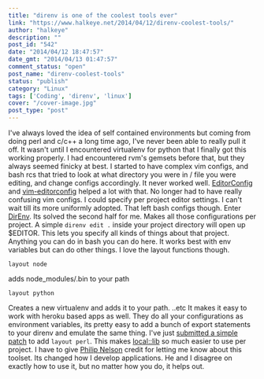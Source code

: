 ```yaml
---
title: "direnv is one of the coolest tools ever"
link: "https://www.halkeye.net/2014/04/12/direnv-coolest-tools/"
author: "halkeye"
description: ""
post_id: "542"
date: "2014/04/12 18:47:57"
date_gmt: "2014/04/13 01:47:57"
comment_status: "open"
post_name: "direnv-coolest-tools"
status: "publish"
category: "Linux"
tags: ['Coding', 'direnv', 'linux']
cover: "/cover-image.jpg"
post_type: "post"
---
```


I've always loved the idea of self contained environments but coming from doing perl and c/c++ a long time ago, I've never been able to really pull it off. It wasn't until I encountered virtualenv for python that I finally got this working properly. I had encountered rvm's gemsets before that, but they always seemed finicky at best. I started to have complex vim configs, and bash rcs that tried to look at what directory you were in / file you were editing, and change configs accordingly. It never worked well. [EditorConfig](http://editorconfig.org/) and [vim-editorconfig](https://github.com/editorconfig/editorconfig-vim) helped a lot with that. No longer had to have really confusing vim configs. I could specify per project editor settings. I can't wait till its more uniformly adopted. That left bash configs though. Enter [DirEnv](http://direnv.net/). Its solved the second half for me. Makes all those configurations per project. A simple `direnv edit .` inside your project directory will open up $EDITOR. This lets you specify all kinds of things about that project. Anything you can do in bash you can do here. It works best with env variables but can do other things. I love the layout functions though. 
    
    
    layout node
    

adds node_modules/.bin to your path 
    
    
    layout python
    

Creates a new virtualenv and adds it to your path. ..etc It makes it easy to work with heroku based apps as well. They do all your configurations as environment variables, its pretty easy to add a bunch of export statements to your direnv and emulate the same thing. I've just [submitted a simple patch](https://github.com/zimbatm/direnv/pull/110) to add `layout perl`. This makes [local::lib](http://search.cpan.org/dist/local-lib/lib/local/lib.pm) so much easier to use per project. I have to give [Philip Nelson](http://pnelson.ca/) credit for letting me know about this toolset. Its changed how I develop applications. He and I disagree on exactly how to use it, but no matter how you do, it helps out.
